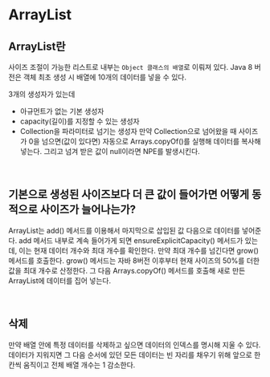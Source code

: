 # ArrayList
## ArrayList란
사이즈 조절이 가능한 리스트로 내부는 `Object 클래스의 배열`로 이뤄져 있다.
Java 8 버전은 객체 최초 생성 시 배열에 10개의 데이터를 넣을 수 있다.

3개의 생성자가 있는데
- 아규먼트가 없는 기본 생성자
- capacity(길이)를 지정할 수 있는 생성자
- Collection을 파라미터로 넘기는 생성자
만약 Collection으로 넘어왔을 때 사이즈가 0을 넘으면(값이 있다면) 자동으로 Arrays.copyOf()를 실행해 데이터를 복사해 넣는다.
그리고 넘겨 받은 값이 null이라면 NPE를 발생시킨다.

<br>

## 기본으로 생성된 사이즈보다 더 큰 값이 들어가면 어떻게 동적으로 사이즈가 늘어나는가?
ArrayList는 add() 메서드를 이용해서 마지막으로 삽입된 값 다음으로 데이터를 넣어준다.
add 메서드 내부로 계속 들어가게 되면 ensureExplicitCapacity() 메서드가 있는데, 이는 현재 데이터 개수와 최대 개수를 확인한다.
만약 최대 개수를 넘긴다면 grow() 메서드를 호출한다.
grow() 메서드는 자바 8버전 이후부터 현재 사이즈의 50%를 더한 값을 최대 개수로 산정한다. 그 다음 Arrays.copyOf() 메서드를 호출해 새로 만든 ArrayList에 데이터를 집어 넣는다.

<br>

## 삭제
만약 배열 안에 특정 데이터를 삭제하고 싶으면 데이터의 인덱스를 명시해 지울 수 있다.
데이터가 지워지면 그 다음 순서에 있던 모든 데이터는 빈 자리를 채우기 위해 앞으로 한 칸씩 움직이고 전체 배열 개수는 1 감소한다.
